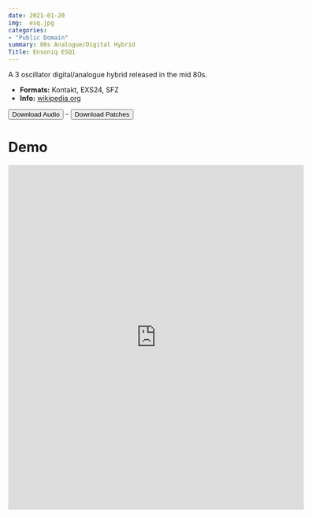 ```yaml
---
date: 2021-01-20
img:  esq.jpg
categories: 
- "Public Domain"
summary: 80s Analogue/Digital Hybrid
Title: Ensoniq ESQ1
---
```


A 3 oscillator digital/analogue hybrid released in the mid 80s.

-   **Formats:** Kontakt, EXS24, SFZ
-    **Info:** [wikipedia.org](https://en.wikipedia.org/wiki/Ensoniq_ESQ-1)



<div class="buttons"> <a href="https://www.dropbox.com/sh/0nd1dpcj7o0x76f/AACgrVHBarmiboc1ApP9RdCIa?dl=0"> <button>Download Audio</button></a> - <a href="https://github.com/publicsamples/Ensoniq-ESQ1"> <button>Download Patches</button></a></div>

# Demo

<iframe width="600" height="700" src="https://www.modularsamples.com/Demos/demos/esq1.html" frameborder="0" allow="accelerometer; autoplay; clipboard-write; encrypted-media; gyroscope; picture-in-picture" allowfullscreen></iframe>



